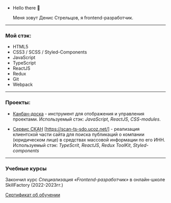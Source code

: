 - Hello there 👋

  Меня зовут Денис Стрельцов, я frontend-разработчик.

------

### Мой стэк:

  
  - HTML5
  - CSS3 / SCSS / Styled-Components
  - JavaScript
  - TypeScript
  - ReactJS
  - Redux
  - Git
  - Webpack

------

### Проeкты:

  - [Канбан-доска](https://github.com/streltsov-do/SF_KanbanBoard) - инструмент для отображения и управления проектами. Используемый стэк: *JavaScript*, *ReactJS*, *CSS-modules*.

  - [Сервис СКАН]( https://github.com/streltsov-do/SF_final_SCAN/tree/master_ts) [https://scan-ts-sdo.ucoz.net/] - реализация клиентской части сайта для поиска публикаций о компании (юридическом лице) в средствах массовой информации по его ИНН. Используемый стэк: *TypeScrit*, *ReactJS*, *Redux ToolKit*, *Styled-components*

------

### Учебные курсы

    
  Закончил курс *Специализация «Frontend-разработчик»* в онлайн-школе SkillFactory (2022-2023гг.)

[Сертификат об обучении](https://github.com/streltsov-do/streltsov-do/blob/main/Streltsov_Denis_SF_certificate.pdf)

